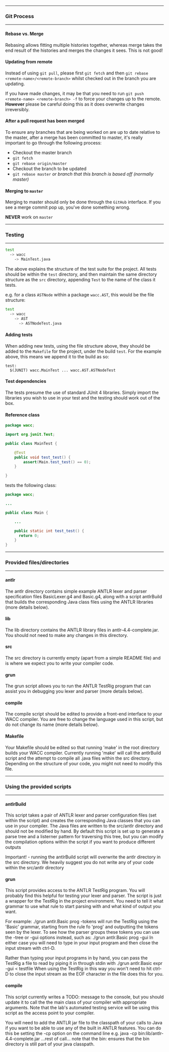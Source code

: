 ----------------------------
### Git Process
----------------------------

#### Rebase vs. Merge

Rebasing allows fitting multiple histories together, whereas merge takes the end result of the histories and merges the changes it sees. This is not good!

#### Updating from remote

Instead of using `git pull`, please first `git fetch` and then `git rebase <remote-name>/<remote-branch>` whilst checked out in the branch you are updating.

If you have made changes, it may be that you need to run `git push <remote-name> <remote-branch> -f` to force your changes up to the remote. **However** please be careful doing this as it does overwrite changes irreversibly.

#### After a pull request has been merged

To ensure any branches that are being worked on are up to date relative to the master, after a merge has been committed to master, it's really important to go through the following process:

- Checkout the master branch
- `git fetch`
- `git rebase origin/master`
- Checkout the branch to be updated
- `git rebase master` *or branch that this branch is based off (normally master)*

#### Merging to `master`

Merging to master should only be done through the `GitHub` interface. If you see a merge commit pop up, you've done something wrong.

**NEVER** work on `master`

----------------------------
### Testing
----------------------------

```bash
test
  -> wacc
    -> MainTest.java
```

The above explains the structure of the test suite for the project. All tests should be within the `test` directory, and then maintain the same directory structure as the `src` directory, appending `Test` to the name of the class it tests.

e.g. for a class `ASTNode` within a package `wacc.AST`, this would be the file structure:

```bash
test
  -> wacc
    -> AST
      -> ASTNodeTest.java
```

#### Adding tests

When adding new tests, using the file structure above, they should be added to the `Makefile` for the project, under the build `test`. For the example above, this means we append it to the build as so:

```
test:
  $(JUNIT) wacc.MainTest ... wacc.AST.ASTNodeTest
```

#### Test dependencies

The tests presume the use of standard JUnit 4 libraries. Simply import the libraries you wish to use in your test and the testing should work out of the box.

#### Reference class

```java
package wacc;

import org.junit.Test;

public class MainTest {

    @Test
    public void test_test() {
        assert(Main.test_test() == 0);
    }

}
```

tests the following class:

```java
package wacc;

...

public class Main {

    ...

    public static int test_test() {
      return 0;
    }
}
```

----------------------------
### Provided files/directories  
----------------------------

#### antlr

The antlr directory contains simple example ANTLR lexer and parser specification files BasicLexer.g4 and Basic.g4, along with a script antlrBuild that builds the corresponding Java class files using the ANTLR libraries (more details below).

#### lib

The lib directory contains the ANTLR library files in antlr-4.4-complete.jar.
You should not need to make any changes in this directory.

#### src

The src directory is currently empty (apart from a simple README file) and is
where we expect you to write your compiler code.

#### grun

The grun script allows you to run the ANTLR TestRig program that can assist you in debugging you lexer and parser (more details below).

#### compile

The compile script should be edited to provide a front-end interface to your WACC compiler. You are free to change the language used in this script, but do not change its name (more details below).

#### Makefile

Your Makefile should be edited so that running 'make' in the root directory
builds your WACC compiler. Currently running 'make' will call the antlrBuild
script and the attempt to compile all .java files within the src directory.
Depending on the structure of your code, you might not need to modify this file.

----------------------------
### Using the provided scripts
----------------------------

#### antlrBuild

This script takes a pair of ANTLR lexer and parser configuration files (set
within the script) and creates the corresponding Java classes that you can use
in your compiler. The Java files are written to the src/antlr directory and
should not be modified by hand. By default this script is set up to generate a
parse tree and a listerner pattern for traversing this tree, but you can modify
the compilation options within the script if you want to produce different
outputs

Important! - running the antlrBuild script will overwrite the antlr directory in
             the src directory. We heavily suggest you do not write any of your
             code within the src/antlr directory

#### grun

This script provides access to the ANTLR TestRig program. You will probably find
this helpful for testing your lexer and parser. The script is just a wrapper for
the TestRig in the project environment. You need to tell it what grammar to use
what rule to start parsing with and what kind of output you want.

For example:
  ./grun antlr.Basic prog -tokens
will run the TestRig using the 'Basic' grammar, starting from the rule fo 'prog'
and outputting the tokens seen by the lexer. To see how the parser groups these
tokens you can use the -tree or -gui options instead, such as:
  ./grun antlr.Basic prog -gui
In either case you will need to type in your input program and then close the
input stream with ctrl-D.

Rather than typing your input programs in by hand, you can pass the TestRig a
file to read by piping it in through stdin with
  ./grun antlr.Basic expr -gui < testfile
When using the TestRig in this way you won't need to hit ctrl-D to close the
input stream as the EOF character in the file does this for you.

#### compile

This script currently writes a TODO: message to the console, but you should
update it to call the the main class of your compiler with appropriate
arguments. Note that the lab's automated testing service will be using this
script as the access point to your compiler.

You will need to add the ANTLR jar file to the classpath of your calls to Java
if you want to be able to use any of the built in ANTLR features. You can do
this be setting the -cp option on the command line
  e.g.  java -cp bin:lib/antlr-4.4-complete.jar ...rest of call...
note that the bin: ensures that the bin directory is still part of your java
classpath.

